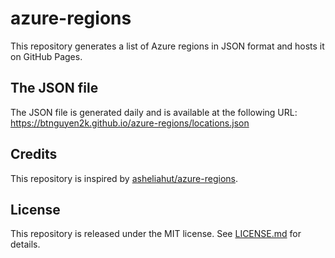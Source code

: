 # azure-regions

This repository generates a list of Azure regions in JSON format and hosts it on GitHub Pages.

## The JSON file

The JSON file is generated daily and is available at the following URL: https://btnguyen2k.github.io/azure-regions/locations.json

## Credits

This repository is inspired by [asheliahut/azure-regions](https://github.com/asheliahut/azure-regions/).

## License

This repository is released under the MIT license. See [LICENSE.md](LICENSE.md) for details.
